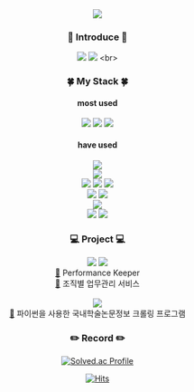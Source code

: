 <div align = "center">
<img src="https://capsule-render.vercel.app/api?type=Waving&color=auto&height=300&section=header&text=Welcome%20To%20RiverCastle&fontSize=60" />

 ### 🧐  Introduce  🧐 
 
[<img src="https://img.shields.io/badge/Gmail-EA4335.svg?style=for-the-badge&logo=Gmail&logoColor=white"/>](mailto:rkdtjd12@gmail.com)
[<img src="https://img.shields.io/badge/blog-000000.svg?style=for-the-badge&logo=Tistory&logoColor=white"/>]([https://lahezy.tistory.com](https://programming-with-j.tistory.com/)) 
 <br>

### 🍀  My Stack  🍀  
#### most used
<img src="https://img.shields.io/badge/Java-007396.svg?style=for-the-badge&logo=openjdk&logoColor=white"/>
<img src="https://img.shields.io/badge/SpringBoot-6DB33F.svg?style=for-the-badge&logo=Springboot&logoColor=white"/>
<img src="https://img.shields.io/badge/Mysql-4479A1?style=for-the-badge&logo=mysql&logoColor=white">

#### have used  
<img src="https://img.shields.io/badge/Python-3776AB.svg?style=for-the-badge&logo=Python&logoColor=white"/>

<br>
<img src="https://img.shields.io/badge/redis-DC382D?style=for-the-badge&logo=Redis&logoColor=white" >

<br>
<img src="https://img.shields.io/badge/amazonaws-232F3E?style=for-the-badge&logo=amazonaws&logoColor=white">
<img src="https://img.shields.io/badge/amazonec2-FF9900?style=for-the-badge&logo=amazonec2&logoColor=white">
<img src="https://img.shields.io/badge/amazons3-569A31?style=for-the-badge&logo=amazons3&logoColor=white">
<br>
<img src="https://img.shields.io/badge/docker-2496ED?style=for-the-badge&logo=docker&logoColor=white">
<img src="https://img.shields.io/badge/githubactions-2088FF?style=for-the-badge&logo=githubactions&logoColor=white">
<br>
<img src="https://img.shields.io/badge/swagger-85EA2D?style=for-the-badge&logo=swagger&logoColor=white" >
<br>
<img src="https://img.shields.io/badge/IntelliJ-000000?style=for-the-badge&logo=IntelliJ IDEA&logoColor=white">
<img src="https://img.shields.io/badge/Visual Studio Code-007ACC?style=for-the-badge&logo=Visual Studio Code&logoColor=white">
<br>

###  💻 Project 💻 

<img src="https://img.shields.io/badge/Java-007396.svg?style=for-the-badge&logo=openjdk&logoColor=white"/>
<img src="https://img.shields.io/badge/SpringBoot-6DB33F.svg?style=for-the-badge&logo=Springboot&logoColor=white"/>
<br>
<a href="https://github.com/RiverCastle/PerformanceKeeper" target="(https://github.com/RiverCastle/PerformanceKeeper)">🔗</a> Performance Keeper
<br>
<a href="https://github.com/RiverCastle/Project_TMS" target="(https://github.com/RiverCastle/Project_TMS))">🔗</a> 조직별 업무관리 서비스
<br>
<br>

<img src="https://img.shields.io/badge/Python-3776AB.svg?style=for-the-badge&logo=Python&logoColor=white"/>
<br>
<a href="https://github.com/RiverCastle/RISS_Crawler" target="(https://github.com/RiverCastle/RISS_Crawler)">🔗</a> 파이썬을 사용한 국내학술논문정보 크롤링 프로그램


### ✏️ Record ✏️

[![Solved.ac Profile](http://mazassumnida.wtf/api/v2/generate_badge?boj=jjambaek)](https://solved.ac/jjambaek/)
<!--![K-Junyyy's GitHub stats](https://github-readme-stats.vercel.app/api?username=RiverCastle&show_icons=true&theme=cobalt)-->

[![Hits](https://hits.seeyoufarm.com/api/count/incr/badge.svg?url=https%3A%2F%2Fgithub.com%2FRiverCastle&count_bg=%2300B8FF&title_bg=%238000FF&icon=&icon_color=%23FFFFFF&title=Hits&edge_flat=false)](https://hits.seeyoufarm.com)
